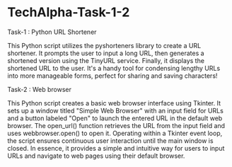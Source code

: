 # TechAlpha-Task-1-2
Task-1 : Python URL Shortener

This Python script utilizes the pyshorteners library to create a URL shortener. It prompts the user to input a long URL, then generates a shortened version using the TinyURL service. Finally, it displays the shortened URL to the user. It's a handy tool for condensing lengthy URLs into more manageable forms, perfect for sharing and saving characters!

Task-2 : Web browser

This Python script creates a basic web browser interface using Tkinter. It sets up a window titled "Simple Web Browser" with an input field for URLs and a button labeled "Open" to launch the entered URL in the default web browser. The open_url() function retrieves the URL from the input field and uses webbrowser.open() to open it. Operating within a Tkinter event loop, the script ensures continuous user interaction until the main window is closed. In essence, it provides a simple and intuitive way for users to input URLs and navigate to web pages using their default browser.
